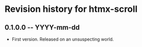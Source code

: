 # Revision history for htmx-scroll

## 0.1.0.0 -- YYYY-mm-dd

* First version. Released on an unsuspecting world.
